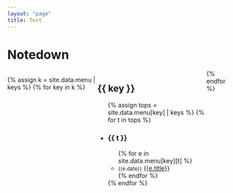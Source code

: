 ```yaml
---
layout: "page"
title: Test
---
```

<html>
<head>
<title>Notedown</title>
<style type="text/css">
.notedown
{
    display: flex;
    justify-content: space-between;
    margin: auto;
}

.topic
{
    flex: 1;
}
</style>
</head>
<body>

<h1>Notedown</h1>

<div class="notedown">

{% assign k = site.data.menu | keys %}
{% for key in k %}
<div class="topic">
<h2>{{ key }}</h2>
  <ul>
  {% assign tops = site.data.menu[key] | keys %}
  {% for t in tops %}
  <li><h3>{{ t }}</h3>
    <ul>
    {% for e in site.data.menu[key][t] %}
    <li><small>{{e.date}}</small> <a href="file://{{e.href}}">{{e.title}}</a></li>
    {% endfor %}
    </ul>
  </li>
  {% endfor %}
  </ul>
</div>
{% endfor %}

</div>

</body>
</html>
